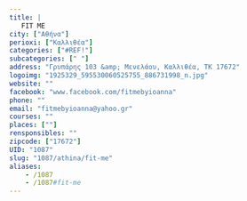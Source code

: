 ```yaml
---
title: |
   FIT ME
city: ["Αθήνα"]
perioxi: ["Καλλιθέα"]
categories: ["#REF!"]
subcategories: [" "]
address: "Γρυπάρης 103 &amp; Μενελάου, Καλλιθέα, ΤΚ 17672"
logoimg: "1925329_595530060525755_886731998_n.jpg"
website: ""
facebook: "www.facebook.com/fitmebyioanna"
phone: ""
email: "fitmebyioanna@yahoo.gr"
courses: ""
places: [""]
rensponsibles: ""
zipcode: ["17672"]
UID: "1087"
slug: "1087/athina/fit-me"
aliases:
    - /1087
    - /1087#fit-me
---
```


